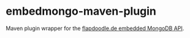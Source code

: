 embedmongo-maven-plugin
=======================

Maven plugin wrapper for the [flapdoodle.de embedded MongoDB API](http://github.com/flapdoodle-oss/embedmongo.flapdoodle.de).